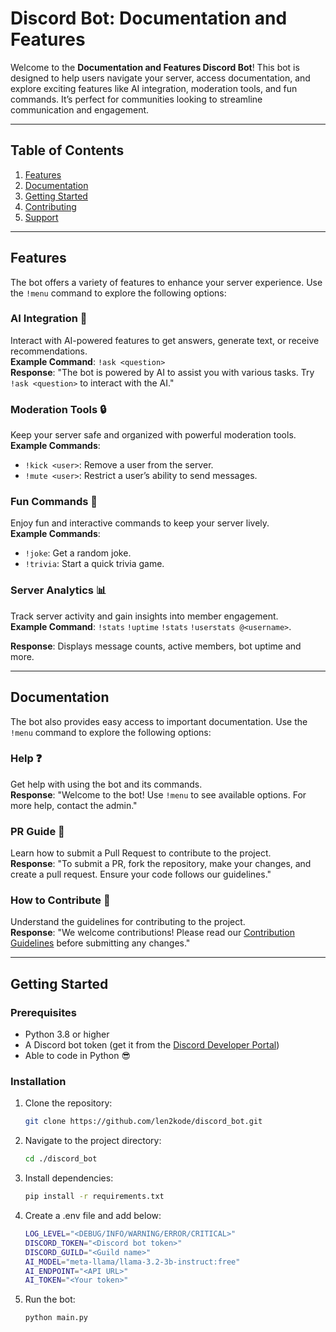 # Discord Bot: Documentation and Features

Welcome to the **Documentation and Features Discord Bot**! This bot is designed to help users navigate your server, access documentation, and explore exciting features like AI integration, moderation tools, and fun commands. It’s perfect for communities looking to streamline communication and engagement.

---

## Table of Contents
1. [Features](#features)
2. [Documentation](#documentation)
3. [Getting Started](#getting-started)
4. [Contributing](#contributing)
5. [Support](#support)

---

## Features

The bot offers a variety of features to enhance your server experience. Use the `!menu` command to explore the following options:

### **AI Integration** 🤖
Interact with AI-powered features to get answers, generate text, or receive recommendations.  
**Example Command**: `!ask <question>`  
**Response**: "The bot is powered by AI to assist you with various tasks. Try `!ask <question>` to interact with the AI."

### **Moderation Tools** 🔒
Keep your server safe and organized with powerful moderation tools.  
**Example Commands**:
- `!kick <user>`: Remove a user from the server.
- `!mute <user>`: Restrict a user’s ability to send messages.

### **Fun Commands** 🎉
Enjoy fun and interactive commands to keep your server lively.  
**Example Commands**:
- `!joke`: Get a random joke.
- `!trivia`: Start a quick trivia game.

### **Server Analytics** 📊
Track server activity and gain insights into member engagement.  
**Example Command**: `!stats` `!uptime` `!stats` `!userstats @<username>`.

**Response**: Displays message counts, active members, bot uptime and more.

---

## Documentation

The bot also provides easy access to important documentation. Use the `!menu` command to explore the following options:

### **Help** ❓
Get help with using the bot and its commands.  
**Response**: "Welcome to the bot! Use `!menu` to see available options. For more help, contact the admin."

### **PR Guide** 📘
Learn how to submit a Pull Request to contribute to the project.  
**Response**: "To submit a PR, fork the repository, make your changes, and create a pull request. Ensure your code follows our guidelines."

### **How to Contribute** 🤝
Understand the guidelines for contributing to the project.  
**Response**: "We welcome contributions! Please read our [Contribution Guidelines](link) before submitting any changes."

---

## Getting Started

### Prerequisites
- Python 3.8 or higher
- A Discord bot token (get it from the [Discord Developer Portal](https://discord.com/developers/applications))
- Able to code in Python 😎

### Installation
1. Clone the repository:
   ```bash
   git clone https://github.com/len2kode/discord_bot.git
   ```
2. Navigate to the project directory:
   ```bash
   cd ./discord_bot
   ```
3. Install dependencies:
   ```bash
   pip install -r requirements.txt
   ```
4. Create a .env file and add below:
   ```bash
   LOG_LEVEL="<DEBUG/INFO/WARNING/ERROR/CRITICAL>"
   DISCORD_TOKEN="<Discord bot token>"
   DISCORD_GUILD="<Guild name>"
   AI_MODEL="meta-llama/llama-3.2-3b-instruct:free"
   AI_ENDPOINT="<API URL>"
   AI_TOKEN="<Your token>"
   ```
5. Run the bot:
   ```bash
   python main.py
   ```
